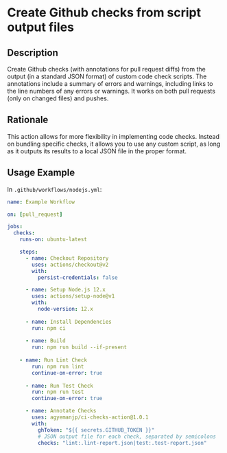 # Create Github checks from script output files

## Description

Create Github checks (with annotations for pull request diffs) from the output (in a standard JSON format) of custom code check scripts. The annotations include a summary of errors and warnings, including links to the line numbers of any errors or warnings. It works on both pull requests (only on changed files) and pushes.


## Rationale

This action allows for more flexibility in implementing code checks. Instead on bundling specific checks, it allows you to use any custom script, as long as it outputs its results to a local JSON file in the proper format.

## Usage Example

In `.github/workflows/nodejs.yml`:

```yml
name: Example Workflow

on: [pull_request]

jobs:
  checks:
    runs-on: ubuntu-latest

    steps:
      - name: Checkout Repository
        uses: actions/checkout@v2
        with: 
          persist-credentials: false

      - name: Setup Node.js 12.x
        uses: actions/setup-node@v1
        with:
          node-version: 12.x
      
      - name: Install Dependencies
        run: npm ci
        
      - name: Build
		run: npm run build --if-present
		
	- name: Run Lint Check
        run: npm run lint
        continue-on-error: true
        
      - name: Run Test Check
        run: npm run test
        continue-on-error: true

      - name: Annotate Checks
        uses: agyemanjp/ci-checks-action@1.0.1
        with:
          ghToken: "${{ secrets.GITHUB_TOKEN }}"
		  # JSON output file for each check, separated by semicolons
          checks: "lint:.lint-report.json|test:.test-report.json"
```
